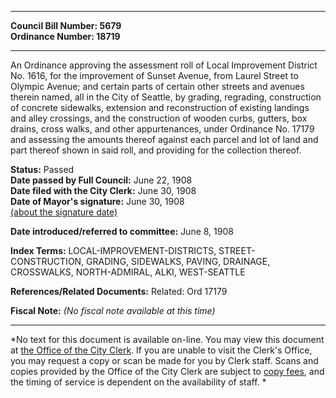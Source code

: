 * * * * *  
  
**Council Bill Number: [](#h0)[](#h2)5679**   
**Ordinance Number: 18719**  
  
* * * * *  
  
An Ordinance approving the assessment roll of Local Improvement District No. 1616, for the improvement of Sunset Avenue, from Laurel Street to Olympic Avenue; and certain parts of certain other streets and avenues therein named, all in the City of Seattle, by grading, regrading, construction of concrete sidewalks, extension and reconstruction of existing landings and alley crossings, and the construction of wooden curbs, gutters, box drains, cross walks, and other appurtenances, under Ordinance No. 17179 and assessing the amounts thereof against each parcel and lot of land and part thereof shown in said roll, and providing for the collection thereof.  
  
**Status:** Passed   
**Date passed by Full Council:** June 22, 1908   
**Date filed with the City Clerk:** June 30, 1908   
**Date of Mayor's signature:** June 30, 1908   
[(about the signature date)](/~public/approvaldate.htm)   
  
  
**Date introduced/referred to committee:** June 8, 1908   
  
**Index Terms:** LOCAL-IMPROVEMENT-DISTRICTS, STREET-CONSTRUCTION, GRADING, SIDEWALKS, PAVING, DRAINAGE, CROSSWALKS, NORTH-ADMIRAL, ALKI, WEST-SEATTLE  
  
**References/Related Documents:** Related: Ord 17179  
  
**Fiscal Note:** *(No fiscal note available at this time)*  
  
* * * * *  
  
*No text for this document is available on-line. You may view this document at [the Office of the City Clerk](http://www.seattle.gov/leg/clerk/contactUs.htm). If you are unable to visit the Clerk's Office, you may request a copy or scan be made for you by Clerk staff. Scans and copies provided by the Office of the City Clerk are subject to [copy fees](http://clerk.seattle.gov/~public/clerkfees.htm), and the timing of service is dependent on the availability of staff. *  
  
  
